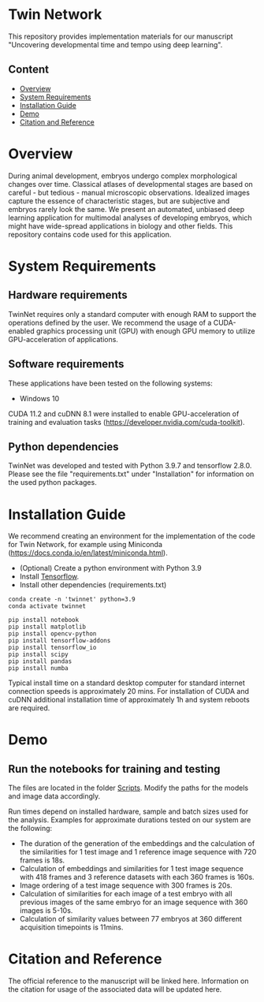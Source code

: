 # Twin Network
This repository provides implementation materials for our manuscript "Uncovering developmental time and tempo using deep learning".

## Content
- [Overview](https://github.com/mueller-lab/TwinNet#overview)
- [System Requirements](https://github.com/mueller-lab/TwinNet#system-requirements)
- [Installation Guide](https://github.com/mueller-lab/TwinNet#installation-guide)
- [Demo](https://github.com/mueller-lab/TwinNet#Demo)
- [Citation and Reference](https://github.com/mueller-lab/TwinNet#citation-and-reference)

# Overview
During animal development, embryos undergo complex morphological changes over time. Classical atlases of developmental stages are based on careful - but tedious - manual microscopic observations. Idealized images capture the essence of characteristic stages, but are subjective and embryos rarely look the same. We present an automated, unbiased deep learning application for multimodal analyses of developing embryos, which might have wide-spread applications in biology and other fields. This repository contains code used for this application.

# System Requirements
## Hardware requirements
TwinNet requires only a standard computer with enough RAM to support the operations defined by the user. We recommend the usage of a CUDA-enabled graphics processing unit (GPU) with enough GPU memory to utilize GPU-acceleration of applications.

## Software requirements
These applications have been tested on the following systems:
- Windows 10

CUDA 11.2 and cuDNN 8.1 were installed to enable GPU-acceleration of training and evaluation tasks (https://developer.nvidia.com/cuda-toolkit).

## Python dependencies
TwinNet was developed and tested with Python 3.9.7 and tensorflow 2.8.0. Please see the file "requirements.txt" under "Installation" for information on the used python packages.

# Installation Guide
We recommend creating an environment for the implementation of the code for Twin Network, for example using Miniconda (https://docs.conda.io/en/latest/miniconda.html). 
- (Optional) Create a python environment with Python 3.9
- Install [Tensorflow](https://www.tensorflow.org/install/).
- Install other dependencies (requirements.txt)

```
conda create -n 'twinnet' python=3.9 
conda activate twinnet

pip install notebook
pip install matplotlib
pip install opencv-python
pip install tensorflow-addons
pip install tensorflow_io
pip install scipy
pip install pandas
pip install numba
```
Typical install time on a standard desktop computer for standard internet connection speeds is approximately 20 mins. For installation of CUDA and cuDNN additional installation time of approximately 1h and system reboots are required.

# Demo
## Run the notebooks for training and testing
The files are located in the folder [Scripts](https://github.com/mueller-lab/TwinNet/tree/main/Scripts). 
Modify the paths for the models and image data accordingly.

Run times depend on installed hardware, sample and batch sizes used for the analysis. Examples for approximate durations tested on our system are the following:
- The duration of the generation of the embeddings and the calculation of the similarities for 1 test image and 1 reference image sequence with 720 frames is 18s.
- Calculation of embeddings and similarities for 1 test image sequence with 418 frames and 3 reference datasets with each 360 frames is 160s.
- Image ordering of a test image sequence with 300 frames is 20s.
- Calculation of similarities for each image of a test embryo with all previous images of the same embryo for an image sequence with 360 images is 5-10s.
- Calculation of similarity values between 77 embryos at 360 different acquisition timepoints is 11mins.

# Citation and Reference
The official reference to the manuscript will be linked here.
Information on the citation for usage of the associated data will be updated here.

